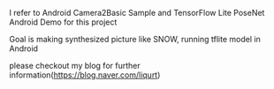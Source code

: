 I refer to  Android Camera2Basic Sample and TensorFlow Lite PoseNet Android Demo for this project

Goal is making synthesized picture like SNOW, running tflite model in Android

please checkout my blog for further information(https://blog.naver.com/liqurt)
